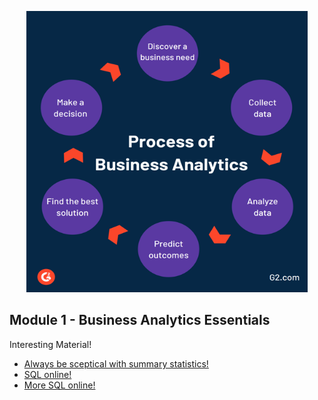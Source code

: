 <p align="center">

<img src="https://github.com/karajimys/BusinessAnalytics/blob/main/images/ba_process.png" width="450" height="450">
</p>

## Module 1 - Business Analytics Essentials


Interesting Material!

- [Always be sceptical with summary statistics!](https://www.autodesk.com/research/publications/same-stats-different-graphs)
- [SQL online!](https://www.programiz.com/sql/online-compiler/)
- [More SQL online!](https://www.w3schools.com/sql/trysql.asp?filename=trysql_select_where)
